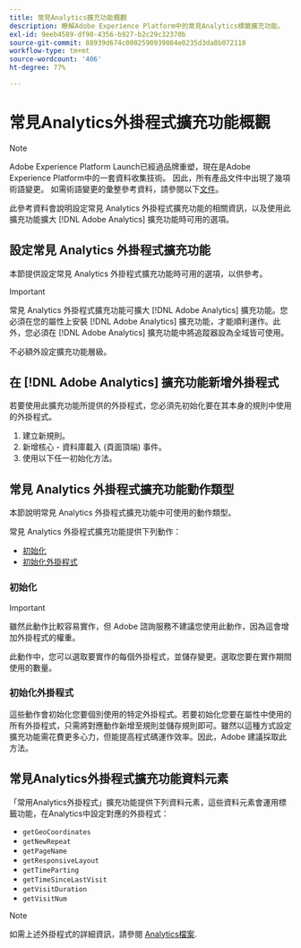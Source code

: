 ```yaml
---
title: 常見Analytics擴充功能概觀
description: 瞭解Adobe Experience Platform中的常見Analytics標籤擴充功能。
exl-id: 9eeb4589-df90-4356-b927-b2c29c32370b
source-git-commit: 88939d674c0002590939004e0235d3da8b072118
workflow-type: tm+mt
source-wordcount: '406'
ht-degree: 77%

---
```


# 常見Analytics外掛程式擴充功能概觀

>[!NOTE]
>
>Adobe Experience Platform Launch已經過品牌重塑，現在是Adobe Experience Platform中的一套資料收集技術。 因此，所有產品文件中出現了幾項術語變更。 如需術語變更的彙整參考資料，請參閱以下[文件](../../../term-updates.md)。

此參考資料會說明設定常見 Analytics 外掛程式擴充功能的相關資訊，以及使用此擴充功能擴大 [!DNL Adobe Analytics] 擴充功能時可用的選項。

## 設定常見 Analytics 外掛程式擴充功能

本節提供設定常見 Analytics 外掛程式擴充功能時可用的選項，以供參考。

>[!IMPORTANT]
>
>常見 Analytics 外掛程式擴充功能可擴大 [!DNL Adobe Analytics] 擴充功能。您必須在您的屬性上安裝 [!DNL Adobe Analytics] 擴充功能，才能順利運作。此外，您必須在 [!DNL Adobe Analytics] 擴充功能中將追蹤器設為全域皆可使用。

不必額外設定擴充功能層級。

## 在 [!DNL Adobe Analytics] 擴充功能新增外掛程式

若要使用此擴充功能所提供的外掛程式，您必須先初始化要在其本身的規則中使用的外掛程式。

1. 建立新規則。
1. 新增核心 - 資料庫載入 (頁面頂端) 事件。
1. 使用以下任一初始化方法。

## 常見 Analytics 外掛程式擴充功能動作類型

本節說明常見 Analytics 外掛程式擴充功能中可使用的動作類型。

常見 Analytics 外掛程式擴充功能提供下列動作：

* [初始化](#initialize)
* [初始化外掛程式](#initialize-plugin)

### 初始化

>[!IMPORTANT]
>
>雖然此動作比較容易實作，但 Adobe 諮詢服務不建議您使用此動作，因為這會增加外掛程式的權重。

此動作中，您可以選取要實作的每個外掛程式，並儲存變更。選取您要在實作期間使用的數量。

### 初始化外掛程式

這些動作會初始化您要個別使用的特定外掛程式。若要初始化您要在屬性中使用的所有外掛程式，只需將對應動作新增至規則並儲存規則即可。雖然以這種方式設定擴充功能需花費更多心力，但能提高程式碼運作效率。因此，Adobe 建議採取此方法。

## 常見Analytics外掛程式擴充功能資料元素

「常用Analytics外掛程式」擴充功能提供下列資料元素，這些資料元素會運用標籤功能，在Analytics中設定對應的外掛程式：

* `getGeoCoordinates`
* `getNewRepeat`
* `getPageName`
* `getResponsiveLayout`
* `getTimeParting`
* `getTimeSinceLastVisit`
* `getVisitDuration`
* `getVisitNum`

>[!NOTE]
>
>如需上述外掛程式的詳細資訊，請參閱 [Analytics檔案](https://experienceleague.adobe.com/docs/analytics/implementation/vars/plugins/impl-plugins.html).
